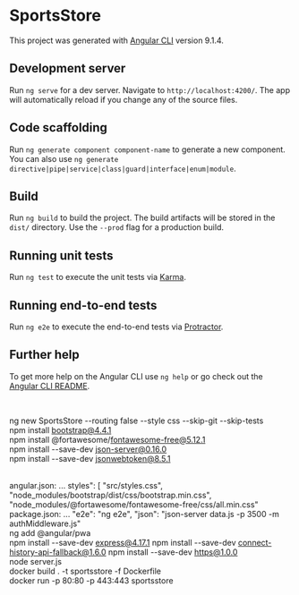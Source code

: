 # SportsStore

This project was generated with [Angular CLI](https://github.com/angular/angular-cli) version 9.1.4.

## Development server

Run `ng serve` for a dev server. Navigate to `http://localhost:4200/`. The app will automatically reload if you change any of the source files.

## Code scaffolding

Run `ng generate component component-name` to generate a new component. You can also use `ng generate directive|pipe|service|class|guard|interface|enum|module`.

## Build

Run `ng build` to build the project. The build artifacts will be stored in the `dist/` directory. Use the `--prod` flag for a production build.

## Running unit tests

Run `ng test` to execute the unit tests via [Karma](https://karma-runner.github.io).

## Running end-to-end tests

Run `ng e2e` to execute the end-to-end tests via [Protractor](http://www.protractortest.org/).

## Further help

To get more help on the Angular CLI use `ng help` or go check out the [Angular CLI README](https://github.com/angular/angular-cli/blob/master/README.md).

<br>

ng new SportsStore --routing false --style css --skip-git --skip-tests
<br>
npm install bootstrap@4.4.1
<br>
npm install @fortawesome/fontawesome-free@5.12.1
<br>
npm install --save-dev json-server@0.16.0
<br>
npm install --save-dev jsonwebtoken@8.5.1
<br>
<br>

angular.json:
...
styles": [
"src/styles.css",
"node_modules/bootstrap/dist/css/bootstrap.min.css",
"node_modules/@fortawesome/fontawesome-free/css/all.min.css"
<br>
package.json:
...
"e2e": "ng e2e",
"json": "json-server data.js -p 3500 -m authMiddleware.js"
<br>
ng add @angular/pwa
<br>
npm install --save-dev express@4.17.1
npm install --save-dev connect-history-api-fallback@1.6.0
npm install --save-dev https@1.0.0
<br>
node server.js
<br>
docker build . -t sportsstore -f Dockerfile
<br>
docker run -p 80:80 -p 443:443 sportsstore
